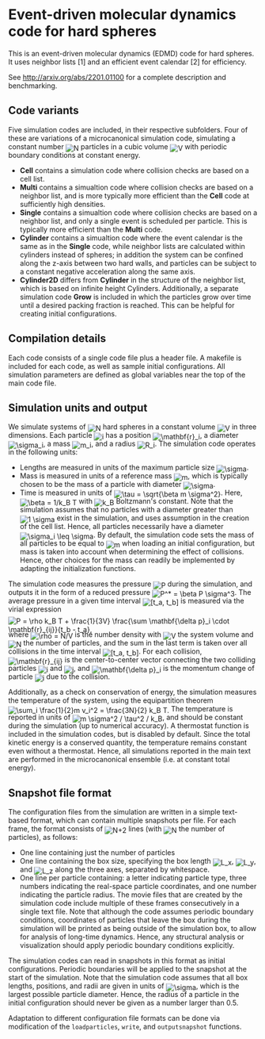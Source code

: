 # Event-driven molecular dynamics code for hard spheres

This is an event-driven molecular dynamics (EDMD) code for hard spheres. It uses neighbor lists [1] and an efficient event calendar [2] for efficiency.

See http://arxiv.org/abs/2201.01100 for a complete description and benchmarking.

## Code variants

Five simulation codes are included, in their respective subfolders. Four of these are variations of a microcanonical simulation code, simulating a constant number <img alt="N" src="https://render.githubusercontent.com/render/math?math=N" style="transform: translateY(20%);" /> particles in a cubic volume <img alt="V" src="https://render.githubusercontent.com/render/math?math=V" style="transform: translateY(20%);" /> with periodic boundary conditions at constant energy.
* **Cell** contains a simulation code where collision checks are based on a cell list.
* **Multi** contains a simualtion code where collision checks are based on a neighbor list, and is more typically more efficient than the **Cell** code at sufficiently high densities.
* **Single** contains a simualtion code where collision checks are based on a neighbor list, and only a single event is scheduled per particle. This is typically more efficient than the **Multi** code.
* **Cylinder** contains a simualtion code where the event calendar is the same as in the **Single** code, while neighbor lists are calculated within cylinders instead of spheres; in addition the system can be confined along the z-axis between two hard walls, and particles can be subject to a constant negative acceleration along the same axis.
* **Cylinder2D** differs from **Cylinder** in the structure of the neighbor list, which is based on infinite height Cylinders.
Additionally, a separate simulation code **Grow** is included in which the particles grow over time until a desired packing fraction is reached. This can be helpful for creating initial configurations.

## Compilation details

Each code consists of a single code file plus a header file. A makefile is included for each code, as well as sample initial configurations. All simulation parameters are defined as global variables near the top of the main code file.

## Simulation units and output

We simulate systems of <img alt="N" src="https://render.githubusercontent.com/render/math?math=N" style="transform: translateY(20%);" /> hard spheres in a constant volume <img alt="V" src="https://render.githubusercontent.com/render/math?math=V" style="transform: translateY(20%);" /> in three dimensions. Each particle <img alt="i" src="https://render.githubusercontent.com/render/math?math=i" style="transform: translateY(20%);" /> has a position <img alt="\mathbf{r}_i" src="https://render.githubusercontent.com/render/math?math=%5Cmathbf%7Br%7D_i" style="transform: translateY(20%);" />, a diameter <img alt="\sigma_i" src="https://render.githubusercontent.com/render/math?math=%5Csigma_i" style="transform: translateY(20%);" />, a mass <img alt="m_i" src="https://render.githubusercontent.com/render/math?math=m_i" style="transform: translateY(20%);" />, and a radius <img alt="R_i" src="https://render.githubusercontent.com/render/math?math=R_i" style="transform: translateY(20%);" />.
The simulation code operates in the following units:
* Lengths are measured in units of the maximum particle size <img alt="\sigma" src="https://render.githubusercontent.com/render/math?math=%5Csigma" style="transform: translateY(20%);" />.
* Mass is measured in units of a reference mass <img alt="m" src="https://render.githubusercontent.com/render/math?math=m" style="transform: translateY(20%);" />, which is typically chosen to be the mass of a particle with diameter <img alt="\sigma" src="https://render.githubusercontent.com/render/math?math=%5Csigma" style="transform: translateY(20%);" />.
* Time is measured in units of <img alt="\tau = \sqrt{\beta m \sigma^2}" src="https://render.githubusercontent.com/render/math?math=%5Ctau%20%3D%20%5Csqrt%7B%5Cbeta%20m%20%5Csigma%5E2%7D" style="transform: translateY(20%);" />. Here, <img alt="\beta = 1/k_B T" src="https://render.githubusercontent.com/render/math?math=%5Cbeta%20%3D%201%2Fk_B%20T" style="transform: translateY(20%);" /> with <img alt="k_B" src="https://render.githubusercontent.com/render/math?math=k_B" style="transform: translateY(20%);" /> Boltzmann's constant.
Note that the simulation assumes that no particles with a diameter greater than <img alt="1 \sigma" src="https://render.githubusercontent.com/render/math?math=1%20%5Csigma" style="transform: translateY(20%);" /> exist in the simulation, and uses assumption in the creation of the cell list. Hence, all particles necessarily have a diameter <img alt="\sigma_i \leq \sigma" src="https://render.githubusercontent.com/render/math?math=%5Csigma_i%20%5Cleq%20%5Csigma" style="transform: translateY(20%);" />. By default, the simulation code sets the mass of all particles to be equal to <img alt="m" src="https://render.githubusercontent.com/render/math?math=m" style="transform: translateY(20%);" /> when loading an initial configuration, but mass is taken into account when determining the effect of collisions. Hence, other choices for the mass can readily be implemented by adapting the initialization functions.

The simulation code measures the pressure <img alt="P" src="https://render.githubusercontent.com/render/math?math=P" style="transform: translateY(20%);" /> during the simulation, and outputs it in the form of a reduced pressure <img alt="P^* = \beta P \sigma^3" src="https://render.githubusercontent.com/render/math?math=P%5E%2a%20%3D%20%5Cbeta%20P%20%5Csigma%5E3" style="transform: translateY(20%);" />. The average pressure in a given time interval <img alt="[t_a, t_b]" src="https://render.githubusercontent.com/render/math?math=%5Bt_a%2C%20t_b%5D" style="transform: translateY(20%);" /> is measured via the virial expression
<img alt="P = \rho k_B T + \frac{1}{3V} \frac{\sum  \mathbf{\delta p}_i \cdot \mathbf{r}_{ij}}{t_b - t_a}," src="https://render.githubusercontent.com/render/math?math=P%20%3D%20%5Crho%20k_B%20T%20%2B%20%5Cfrac%7B1%7D%7B3V%7D%20%5Cfrac%7B%5Csum%20%20%5Cmathbf%7B%5Cdelta%20p%7D_i%20%5Ccdot%20%5Cmathbf%7Br%7D_%7Bij%7D%7D%7Bt_b%20-%20t_a%7D%2C" style="transform: translateY(20%);" />
where  <img alt="\rho = N/V" src="https://render.githubusercontent.com/render/math?math=%5Crho%20%3D%20N%2FV" style="transform: translateY(20%);" /> is the number density with <img alt="V" src="https://render.githubusercontent.com/render/math?math=V" style="transform: translateY(20%);" /> the system volume and <img alt="N" src="https://render.githubusercontent.com/render/math?math=N" style="transform: translateY(20%);" /> the number of particles, and the sum in the last term is taken over all collisions in the time interval <img alt="[t_a, t_b]" src="https://render.githubusercontent.com/render/math?math=%5Bt_a%2C%20t_b%5D" style="transform: translateY(20%);" />. For each collision, <img alt="\mathbf{r}_{ij}" src="https://render.githubusercontent.com/render/math?math=%5Cmathbf%7Br%7D_%7Bij%7D" style="transform: translateY(20%);" /> is the center-to-center vector connecting the two colliding particles <img alt="i" src="https://render.githubusercontent.com/render/math?math=i" style="transform: translateY(20%);" /> and <img alt="j" src="https://render.githubusercontent.com/render/math?math=j" style="transform: translateY(20%);" />, and <img alt="\mathbf{\delta p}_i" src="https://render.githubusercontent.com/render/math?math=%5Cmathbf%7B%5Cdelta%20p%7D_i" style="transform: translateY(20%);" /> is the momentum change of particle <img alt="i" src="https://render.githubusercontent.com/render/math?math=i" style="transform: translateY(20%);" /> due to the collision.

Additionally, as a check on conservation of energy, the simulation measures the temperature of the system, using the equipartition theorem
<img alt="\sum_i \frac{1}{2}m v_i^2 = \frac{3N}{2} k_B T." src="https://render.githubusercontent.com/render/math?math=%5Csum_i%20%5Cfrac%7B1%7D%7B2%7Dm%20v_i%5E2%20%3D%20%5Cfrac%7B3N%7D%7B2%7D%20k_B%20T." style="transform: translateY(20%);" />
The temperature is reported in units of <img alt="m \sigma^2 / \tau^2 / k_B" src="https://render.githubusercontent.com/render/math?math=m%20%5Csigma%5E2%20%2F%20%5Ctau%5E2%20%2F%20k_B" style="transform: translateY(20%);" />, and should be constant during the simulation (up to numerical accuracy). A thermostat function is included in the simulation codes, but is disabled by default. Since the total kinetic energy is a conserved quantity, the temperature remains constant even without a thermostat. Hence, all simulations reported in the main text are performed in the microcanonical ensemble (i.e. at constant total energy).

## Snapshot file format

The configuration files from the simulation are written in a simple text-based format, which can contain multiple snapshots per file. For each frame, the format consists of <img alt="N+2" src="https://render.githubusercontent.com/render/math?math=N%2B2" style="transform: translateY(20%);" /> lines (with <img alt="N" src="https://render.githubusercontent.com/render/math?math=N" style="transform: translateY(20%);" /> the number of particles), as follows:
* One line containing just the number of particles
* One line containing the box size, specifying the box length <img alt="L_x" src="https://render.githubusercontent.com/render/math?math=L_x" style="transform: translateY(20%);" />, <img alt="L_y" src="https://render.githubusercontent.com/render/math?math=L_y" style="transform: translateY(20%);" />, and <img alt="L_z" src="https://render.githubusercontent.com/render/math?math=L_z" style="transform: translateY(20%);" /> along the three axes, separated by whitespace.
* One line per particle containing: a letter indicating particle type, three numbers indicating the real-space particle coordinates, and one number indicating the particle radius.
The movie files that are created by the simulation code include multiple of these frames consecutively in a single text file. Note that although the code assumes periodic boundary conditions, coordinates of particles that leave the box during the simulation will be printed as being outside of the simulation box, to allow for analysis of long-time dynamics. Hence, any structural analysis or visualization should apply periodic boundary conditions explicitly.

The simulation codes can read in snapshots in this format as initial configurations. Periodic boundaries will be applied to the snapshot at the start of the simulation.  Note that the simulation code assumes that all box lengths, positions, and radii are given in units of <img alt="\sigma" src="https://render.githubusercontent.com/render/math?math=%5Csigma" style="transform: translateY(20%);" />, which is the largest possible particle diameter. Hence, the radius of a particle in the initial configuration should never be given as a number larger than 0.5.

Adaptation to different configuration file formats can be done via modification of the ``loadparticles``, ``write``, and ``outputsnapshot`` functions.
